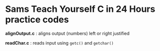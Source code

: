 # Sams Teach Yourself C in 24 Hours practice codes

**alignOutput.c** : aligns output (numbers) left or right justified

**readChar.c** : reads input using `getc()` and `getchar()`


